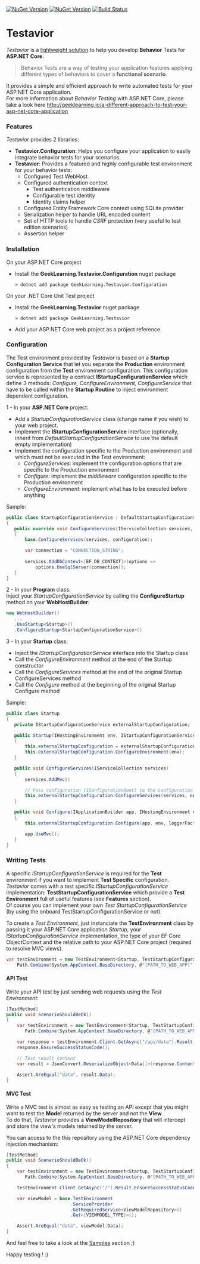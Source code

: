 [![NuGet Version](http://img.shields.io/nuget/v/GeekLearning.Testavior.svg?style=flat-square&label=NuGet:%20Testavior)](https://www.nuget.org/packages/GeekLearning.Testavior/)
[![NuGet Version](http://img.shields.io/nuget/v/GeekLearning.Testavior.Configuration.svg?style=flat-square&label=NuGet:%20Testavior.Configuration)](https://www.nuget.org/packages/GeekLearning.Testavior.Configuration/)
[![Build Status](https://geeklearning.visualstudio.com/_apis/public/build/definitions/f841b266-7595-4d01-9ee1-4864cf65aa73/62/badge)](#)
# Testavior
*Testavior* is a [lightweight solution](https://www.nuget.org/packages?q=Testavior) to help  you develop **Behavior** Tests for **ASP.NET Core**.  

>Behavior Tests are a way of testing your application features applying different types of behaviors to cover a **functional scenario**.  

It provides a simple and efficient approach to write automated tests for your ASP.NET Core application.  
For more information about *Behavior Testing* with ASP.NET Core, please take a look here http://geeklearning.io/a-different-approach-to-test-your-asp-net-core-application  

### Features
*Testavior* provides 2 libraries:
* **Testavior.Configuration**: Helps you configure your application to easily integrate behavior tests for your scenarios.
* **Testavior**: Provides a featured and highly configurable test environment for your behavior tests:
  * Configured Test WebHost
  * Configured authentication context
    * Test authentication middleware 
    * Configurable test identity
    * Identity claims helper
  * Configured Entity Framework Core context using SQLite provider 
  * Serialization helper to handle URL encoded content 
  * Set of HTTP tools to handle *CSRF* protection (very useful to test edition scenarios)
  * Assertion helper

### Installation
On your ASP.NET Core project
* Install the **GeekLearning.Testavior.Configuration** nuget package
  ```
  > dotnet add package GeekLearning.Testavior.Configuration
  ```

On your .NET Core Unit Test project
* Install the **GeekLearning.Testavior** nuget package
  ```
  > dotnet add package GeekLearning.Testavior
  ```
* Add your ASP.NET Core web project as a project reference
### Configuration
The Test environment provided by *Testavior* is based on a **Startup Configuration Service** that let you separate the **Production** environment configuration from the **Test** environment configuration.
This configuration service is represented by a contract **IStartupConfigurationService** which define 3 methods: *Configure, ConfigureEnvironment, ConfigureService* that have to be called within the **Startup Routine** to inject environment dependent configuration.  

1 - In your **ASP.NET Core** project:
* Add a *StartupConfigurationService* class (change name if you wish) to your web project.
* Implement the **IStartupConfigurationService** interface (optionally, inherit from *DefaultStartupConfigurationService* to use the default empty implementation)
* Implement the configuration specific to the Production environment and which must not be executed in the Test environment:
  * *ConfigureServices*: implement the configuration options that are specific to the Production environment
  * *Configure*: implement the *middleware* configuration specific to the Production environment
  * *ConfigureEnvironment*: implement what has to be executed before anything

 Sample:
 ```csharp
 public class StartupConfigurationService : DefaultStartupConfigurationService
{
    public override void ConfigureServices(IServiceCollection services, IConfigurationRoot configuration)
    {
        base.ConfigureServices(services, configuration);

        var connection = "CONNECTION_STRING";
            
        services.AddDbContext<[EF_DB_CONTEXT]>(options =>
            options.UseSqlServer(connection));
    }
}
 ```
 
 2 - In your **Program** class:  
 Inject your *StartupConfigurationService* by calling the **ConfigureStartup** method on your **WebHostBuilder**:
 ```csharp
 new WebHostBuilder()
    ...
    .UseStartup<Startup>()
    .ConfigureStartup<StartupConfigurationService>()
 ```

 3 - In your **Startup** class:
 * Inject the *IStartupConfigurationService* interface into the Startup class
 * Call the *ConfigureEnvironment* method at the end of the Startup constructor
 * Call the *ConfigureServices* method at the end of the original Startup ConfigureServices method
 * Call the *Configure* method at the beginning of the original Startup Configure method
 
 Sample:
 ```csharp
public class Startup
{
    private IStartupConfigurationService externalStartupConfiguration;

    public Startup(IHostingEnvironment env, IStartupConfigurationService externalStartupConfiguration = null)
    {
        this.externalStartupConfiguration = externalStartupConfiguration;
        this.externalStartupConfiguration.ConfigureEnvironment(env);
    }

    public void ConfigureServices(IServiceCollection services)
    {
        services.AddMvc()

        // Pass configuration (IConfigurationRoot) to the configuration service if needed
        this.externalStartupConfiguration.ConfigureServices(services, null);
    }

    public void Configure(IApplicationBuilder app, IHostingEnvironment env, ILoggerFactory loggerFactory)
    {
        this.externalStartupConfiguration.Configure(app, env, loggerFactory);

        app.UseMvc();
    }
}
```


### Writing Tests
A specific *IStartupConfigurationService* is required for the **Test** environment if you want to implement **Test Specific** configuration.  
*Testavior* comes with a test specific *IStartupConfigurationService* implementation: **TestStartupConfigurationService** which provide a **Test Environment** full of useful features (see **Features** section).  
Of course you can implement your own *Test StartupConfigurationService* (by using the onboard TestStartupConfigurationService or not).  

To create a *Test Environment*, just instanciate the **TestEnvironment** class by passing it your ASP.NET Core application *Startup*, your *IStartupConfigurationService* implementation, the type of your EF Core ObjectContext and the relative path to your ASP.NET Core project (required to resolve MVC views).
```csharp
var testEnvironment = new TestEnvironment<Startup, TestStartupConfigurationService<[EF_DB_CONTEXT]>>(
    Path.Combine(System.AppContext.BaseDirectory, @"[PATH_TO_WEB_APP]"));
```

#### API Test
Write your API test by just sending web requests using the *Test Environment*:
```csharp
[TestMethod]
public void ScenarioShouldBeOk()
{
    var testEnvironment = new TestEnvironment<Startup, TestStartupConfigurationService<[EF_DB_CONTEXT]>>(
       Path.Combine(System.AppContext.BaseDirectory, @"[PATH_TO_WEB_APP]"));

    var response = testEnvironment.Client.GetAsync("/api/data").Result;
    response.EnsureSuccessStatusCode();

    // Test result content
    var result = JsonConvert.DeserializeObject<Data[]>(response.Content.ReadAsStringAsync().Result);

    Assert.AreEqual("data", result.Data);
}
```

#### MVC Test
Write a MVC test is almost as easy as testing an API except that you might want to test the **Model** returned by the server and not the **View**.  
To do that, *Testavior* provides a **ViewModelRepository** that will intercept and store the view's models returned by the server.

You can access to the this repository using the ASP.NET Core dependency injection mechanism:

```csharp
[TestMethod]
public void ScenarioShouldBeOk()
{
    var testEnvironment = new TestEnvironment<Startup, TestStartupConfigurationService<[EF_DB_CONTEXT]>>(
       Path.Combine(System.AppContext.BaseDirectory, @"[PATH_TO_WEB_APP]"));

    testEnvironment.Client.GetAsync("/").Result.EnsureSuccessStatusCode();

    var viewModel = base.TestEnvironment
                        .ServiceProvider
                        .GetRequiredService<ViewModelRepository>()
                        .Get<[VIEWMODEL_TYPE]>();

    Assert.AreEqual("data", viewModel.Data);
}
```

And feel free to take a look at the [Samples](https://github.com/geeklearningio/gl-dotnet-test-integration/tree/develop/sample) section ;)

Happy testing ! :)